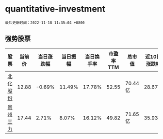 # quantitative-investment

`最后更新时间：2022-11-18 11:35:04 +0800`

## 强势股票

|股票|当前价|当日涨跌幅|当日振幅|当日换手率|市盈率TTM|总市值|近10日涨跌幅|
|----|----|----|----|----|----|----|----|
|[北化股份](https://xueqiu.com/S/SZ002246)|12.88|-0.69%|11.49%|17.78%|52.55|70.44亿|28.67%|
|[贵州三力](https://xueqiu.com/S/SH603439)|17.44|2.71%|8.07%|16.12%|49.82|71.65亿|35.93%|
